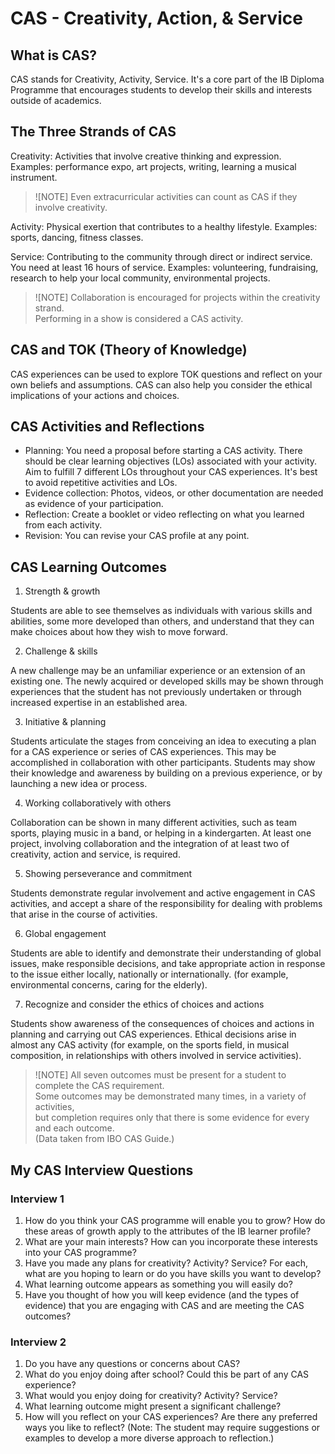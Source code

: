 # CAS - Creativity, Action, & Service

## What is CAS?

CAS stands for Creativity, Activity, Service.
It's a core part of the IB Diploma Programme that encourages students to develop their skills and interests outside of academics.

## The Three Strands of CAS

Creativity: Activities that involve creative thinking and expression.
Examples: performance expo, art projects, writing, learning a musical instrument.

> ![NOTE]
> Even extracurricular activities can count as CAS if they involve creativity.

Activity: Physical exertion that contributes to a healthy lifestyle.
Examples: sports, dancing, fitness classes.

Service: Contributing to the community through direct or indirect service. You need at least 16 hours of service.
Examples: volunteering, fundraising, research to help your local community, environmental projects.

> ![NOTE]
> Collaboration is encouraged for projects within the creativity strand.<br>
> Performing in a show is considered a CAS activity.

## CAS and TOK (Theory of Knowledge)

CAS experiences can be used to explore TOK questions and reflect on your own beliefs and assumptions.
CAS can also help you consider the ethical implications of your actions and choices.

## CAS Activities and Reflections

- Planning: You need a proposal before starting a CAS activity. There should be clear learning objectives (LOs) associated with your activity. Aim to fulfill 7 different LOs throughout your CAS experiences. It's best to avoid repetitive activities and LOs.
- Evidence collection: Photos, videos, or other documentation are needed as evidence of your participation.
- Reflection: Create a booklet or video reflecting on what you learned from each activity.
- Revision: You can revise your CAS profile at any point.

## CAS Learning Outcomes

1. Strength & growth

Students are able to see themselves as individuals with various skills and
abilities, some more developed than others, and understand that they
can make choices about how they wish to move forward.

2. Challenge & skills

A new challenge may be an unfamiliar experience or an extension of an
existing one. The newly acquired or developed skills may be shown
through experiences that the student has not previously undertaken or
through increased expertise in an established area.

3. Initiative & planning

Students articulate the stages from conceiving an idea to executing a plan for a CAS
experience or series of CAS experiences. This may be accomplished in collaboration with other
participants. Students may show their knowledge and awareness by building on a previous
experience, or by launching a new idea or process.

4. Working collaboratively with others

Collaboration can be shown in many different activities, such as team sports, playing music in
a band, or helping in a kindergarten. At least one project, involving collaboration and the
integration of at least two of creativity, action and service, is required.

5. Showing perseverance and commitment

Students demonstrate regular involvement and active engagement in CAS activities, and
accept a share of the responsibility for dealing with problems that arise in the course of
activities.

6. Global engagement

Students are able to identify and demonstrate their understanding of global issues, make
responsible decisions, and take appropriate action in response to the issue either locally,
nationally or internationally. (for example, environmental concerns, caring for the elderly).

7. Recognize and consider the ethics of choices and actions

Students show awareness of the consequences of choices and actions
in planning and carrying out CAS experiences. Ethical decisions arise in
almost any CAS activity (for example, on the sports field, in musical
composition, in relationships with others involved in service activities).

> ![NOTE]
> All seven outcomes must be present for a student to complete the CAS requirement.<br>
> Some outcomes may be demonstrated many times, in a variety of activities,<br>
> but completion requires only that there is some evidence for every and each outcome.<br>
> (Data taken from IBO CAS Guide.)

## My CAS Interview Questions

### Interview 1

1. How do you think your CAS programme will enable you to grow? How do these
   areas of growth apply to the attributes of the IB learner profile?
2. What are your main interests? How can you incorporate these interests into
   your CAS programme?
3. Have you made any plans for creativity? Activity? Service?
   For each, what are you hoping to learn or do you have skills you want to develop?
4. What learning outcome appears as something you will easily do?
5. Have you thought of how you will keep evidence (and the types of evidence)
   that you are engaging with CAS and are meeting the CAS outcomes?

### Interview 2

1. Do you have any questions or concerns about CAS?
2. What do you enjoy doing after school? Could this be part of any CAS
   experience?
3. What would you enjoy doing for creativity? Activity? Service?
4. What learning outcome might present a significant challenge?
5. How will you reflect on your CAS experiences? Are there any preferred ways
   you like to reflect? (Note: The student may require suggestions or examples to
   develop a more diverse approach to reflection.)
